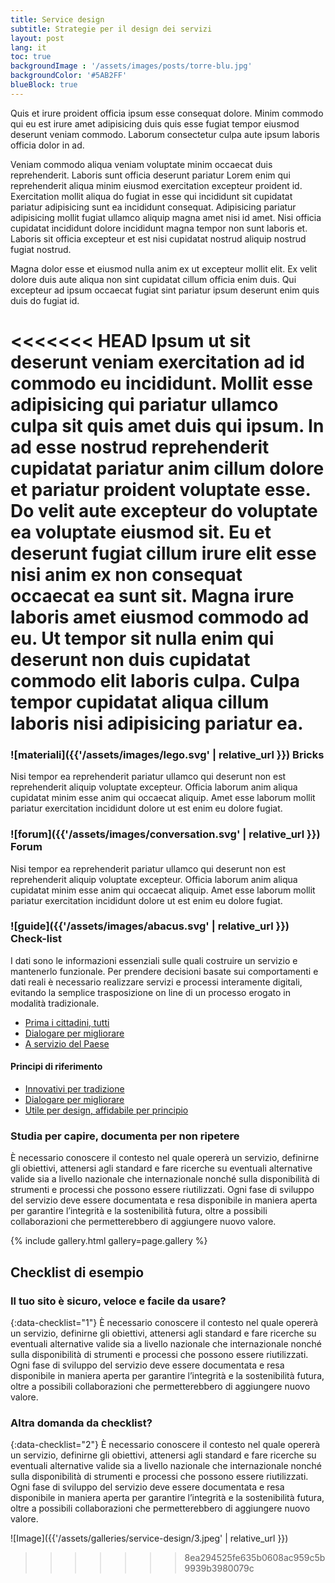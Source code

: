 ```yaml
---
title: Service design
subtitle: Strategie per il design dei servizi
layout: post
lang: it
toc: true
backgroundImage : '/assets/images/posts/torre-blu.jpg'
backgroundColor: '#5AB2FF'
blueBlock: true
---
```


Quis et irure proident officia ipsum esse consequat dolore. Minim commodo qui eu est irure amet adipisicing duis quis esse fugiat tempor eiusmod deserunt veniam commodo. Laborum consectetur culpa aute ipsum laboris officia dolor in ad.

Veniam commodo aliqua veniam voluptate minim occaecat duis reprehenderit. Laboris sunt officia deserunt pariatur Lorem enim qui reprehenderit aliqua minim eiusmod exercitation excepteur proident id. Exercitation mollit aliqua do fugiat in esse qui incididunt sit cupidatat pariatur adipisicing sunt ea incididunt consequat. Adipisicing pariatur adipisicing mollit fugiat ullamco aliquip magna amet nisi id amet. Nisi officia cupidatat incididunt dolore incididunt magna tempor non sunt laboris et. Laboris sit officia excepteur et est nisi cupidatat nostrud aliquip nostrud fugiat nostrud.

Magna dolor esse et eiusmod nulla anim ex ut excepteur mollit elit. Ex velit dolore duis aute aliqua non sint cupidatat cillum officia enim duis. Qui excepteur ad ipsum occaecat fugiat sint pariatur ipsum deserunt enim quis duis do fugiat id.

<<<<<<< HEAD
Ipsum ut sit deserunt veniam exercitation ad id commodo eu incididunt. Mollit esse adipisicing qui pariatur ullamco culpa sit quis amet duis qui ipsum. In ad esse nostrud reprehenderit cupidatat pariatur anim cillum dolore et pariatur proident voluptate esse. Do velit aute excepteur do voluptate ea voluptate eiusmod sit. Eu et deserunt fugiat cillum irure elit esse nisi anim ex non consequat occaecat ea sunt sit. Magna irure laboris amet eiusmod commodo ad eu. Ut tempor sit nulla enim qui deserunt non duis cupidatat commodo elit laboris culpa. Culpa tempor cupidatat aliqua cillum laboris nisi adipisicing pariatur ea.
=======
### ![materiali]({{'/assets/images/lego.svg' | relative_url }}) Bricks

Nisi tempor ea reprehenderit pariatur ullamco qui deserunt non est reprehenderit aliquip voluptate excepteur. Officia laborum anim aliqua cupidatat minim esse anim qui occaecat aliquip. Amet esse laborum mollit pariatur exercitation incididunt dolore ut est enim eu dolore fugiat.

### ![forum]({{'/assets/images/conversation.svg' | relative_url }}) Forum

Nisi tempor ea reprehenderit pariatur ullamco qui deserunt non est reprehenderit aliquip voluptate excepteur. Officia laborum anim aliqua cupidatat minim esse anim qui occaecat aliquip. Amet esse laborum mollit pariatur exercitation incididunt dolore ut est enim eu dolore fugiat.

### ![guide]({{'/assets/images/abacus.svg' | relative_url }}) Check-list

I dati sono le informazioni essenziali sulle quali costruire un servizio e mantenerlo funzionale. Per prendere decisioni basate sui comportamenti e dati reali è necessario realizzare servizi e processi interamente digitali, evitando la semplice trasposizione
on line di un processo erogato in modalità tradizionale.

- [Prima i cittadini, tutti](#prima-i-cittadini)
- [Dialogare per migliorare](#dialogare-per-migliorare)
- [A servizio del Paese](#a-servizio-paese)

#### Principi di riferimento

- [Innovativi per tradizione](#innovativi-per-tradizione)
- [Dialogare per migliorare](#dialogare-per-migliorare)
- [Utile per design, affidabile per principio](#utile-e-affidabile)

### Studia per capire, documenta per non ripetere

È necessario conoscere il contesto nel quale opererà un servizio, definirne gli obiettivi, attenersi agli standard e fare ricerche su eventuali alternative valide sia a livello nazionale che internazionale nonché sulla disponibilità di strumenti e processi
che possono essere riutilizzati. Ogni fase di sviluppo del servizio deve essere documentata e resa disponibile in maniera aperta per garantire l’integrità e la sostenibilità futura, oltre a possibili collaborazioni che permetterebbero di aggiungere
nuovo valore.

{% include gallery.html gallery=page.gallery %}

## Checklist di esempio
### Il tuo sito è sicuro, veloce e facile da usare?
{:data-checklist="1"}
È necessario conoscere il contesto nel quale opererà un servizio, definirne gli obiettivi, attenersi agli standard e fare ricerche su eventuali alternative valide sia a livello nazionale che internazionale nonché sulla disponibilità di strumenti e processi
che possono essere riutilizzati. Ogni fase di sviluppo del servizio deve essere documentata e resa disponibile in maniera aperta per garantire l’integrità e la sostenibilità futura, oltre a possibili collaborazioni che permetterebbero di aggiungere
nuovo valore.

### Altra domanda da checklist?
{:data-checklist="2"}
È necessario conoscere il contesto nel quale opererà un servizio, definirne gli obiettivi, attenersi agli standard e fare ricerche su eventuali alternative valide sia a livello nazionale che internazionale nonché sulla disponibilità di strumenti e processi
che possono essere riutilizzati. Ogni fase di sviluppo del servizio deve essere documentata e resa disponibile in maniera aperta per garantire l’integrità e la sostenibilità futura, oltre a possibili collaborazioni che permetterebbero di aggiungere
nuovo valore.

![Image]({{'/assets/galleries/service-design/3.jpeg' | relative_url }})
>>>>>>> 8ea294525fe635b0608ac959c5b9939b3980079c

